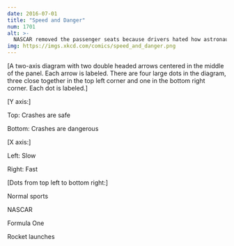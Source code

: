 ```yaml
---
date: 2016-07-01
title: "Speed and Danger"
num: 1701
alt: >-
  NASCAR removed the passenger seats because drivers hated how astronauts kept riding along with them and loudly announcing "Ahh, what a nice and relaxing drive."
img: https://imgs.xkcd.com/comics/speed_and_danger.png
---
```

[A two-axis diagram with two double headed arrows centered in the middle of the panel. Each arrow is labeled. There are four large dots in the diagram, three close together in the top left corner and one in the bottom right corner. Each dot is labeled.]

[Y axis:]

Top: Crashes are safe

Bottom: Crashes are dangerous

[X axis:]

Left: Slow

Right: Fast

[Dots from top left to bottom right:]

Normal sports

NASCAR

Formula One

Rocket launches